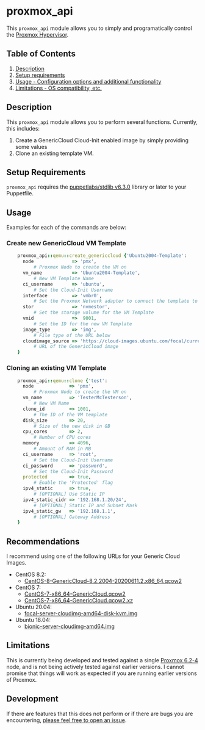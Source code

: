 # proxmox_api

This `proxmox_api` module allows you to simply and programatically control the [Proxmox Hypervisor](https://proxmox.com/en/).

## Table of Contents

1. [Description](#description)
2. [Setup requirements](#setup-requirements)
3. [Usage - Configuration options and additional functionality](#usage)
4. [Limitations - OS compatibility, etc.](#limitations)

## Description

This `proxmox_api` module allows you to perform several functions. Currently, this includes:

1. Create a GenericCloud Cloud-Init enabled image by simply providing some values
1. Clone an existing template VM.

## Setup Requirements

`proxmox_api` requires the [puppetlabs/stdlib v6.3.0](https://forge.puppet.com/puppetlabs/stdlib) library or later to your Puppetfile.

## Usage

Examples for each of the commands are below:

### Create new GenericCloud VM Template

```ruby
    proxmox_api::qemu::create_genericcloud {'Ubuntu2004-Template':
      node              => 'pmx',
          # Proxmox Node to create the VM on
      vm_name           => 'Ubuntu2004-Template',
          # New VM Template Name
      ci_username       => 'ubuntu',
          # Set the Cloud-Init Username
      interface         => 'vmbr0',
          # Set the Proxmox Network adapter to connect the template to
      stor              => 'nvmestor',
          # Set the storage volume for the VM Template
      vmid              =>  9001,
          # Set the ID for the new VM Template
      image_type        => 'img',
          # File type of the URL below
      cloudimage_source => 'https://cloud-images.ubuntu.com/focal/current/focal-server-cloudimg-amd64.img',
          # URL of the GenericCloud image
    }
```

### Cloning an existing VM Template

```ruby
    proxmox_api::qemu::clone {'test':
      node             => 'pmx',
          # Proxmox Node to create the VM on
      vm_name          => 'TesterMcTesterson',
          # New VM Name
      clone_id         => 1001,
          # The ID of the VM template
      disk_size        => 20,
          # Size of the new disk in GB
      cpu_cores        => 2,
          # Number of CPU cores
      memory           => 4096,
          # Amount of RAM in MB
      ci_username      => 'root',
          # Set the Cloud-Init Username
      ci_password      => 'password',
          # Set the Cloud-Init Password
      protected        => true,
          # Enable the 'Protected' flag
      ipv4_static      => true,
          # [OPTIONAL] Use Static IP
      ipv4_static_cidr => '192.168.1.20/24',
          # [OPTIONAL] Static IP and Subnet Mask
      ipv4_static_gw   => '192.168.1.1',
          # [OPTIONAL] Gateway Address
    }
```

## Recommendations

I recommend using one of the following URLs for your Generic Cloud Images.

- CentOS 8.2:
  - [CentOS-8-GenericCloud-8.2.2004-20200611.2.x86_64.qcow2](https://cloud.centos.org/centos/8/x86_64/images/CentOS-8-GenericCloud-8.2.2004-20200611.2.x86_64.qcow2)
- CentOS 7:
  - [CentOS-7-x86_64-GenericCloud.qcow2](https://cloud.centos.org/centos/7/images/CentOS-7-x86_64-GenericCloud.qcow2)
  - [CentOS-7-x86_64-GenericCloud.qcow2.xz](https://cloud.centos.org/centos/7/images/CentOS-7-x86_64-GenericCloud.qcow2.xz)
- Ubuntu 20.04:
  - [focal-server-cloudimg-amd64-disk-kvm.img](https://cloud-images.ubuntu.com/focal/current/focal-server-cloudimg-amd64-disk-kvm.img)
- Ubuntu 18.04:
  - [bionic-server-cloudimg-amd64.img](https://cloud-images.ubuntu.com/bionic/current/bionic-server-cloudimg-amd64.img)

## Limitations

This is currently being developed and tested against a single [Proxmox 6.2-4](https://pve.proxmox.com/wiki/Roadmap#Proxmox_VE_6.2) node, and is not being actively tested against earlier versions. I cannot promise that things will work as expected if you are running earlier versions of Proxmox.

## Development

If there are features that this does not perform or if there are bugs you are encountering, [please feel free to open an issue](https://github.com/danmanners/proxmox_api/issues).
